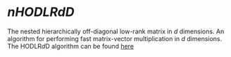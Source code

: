 # $nHODLRdD$
The nested hierarchically off-diagonal low-rank matrix in $d$ dimensions. An algorithm for performing fast matrix-vector multiplication in $d$ dimensions. The HODLR$d$D algorithm can be found [here](https://github.com/SAFRAN-LAB/HODLRdD) 
